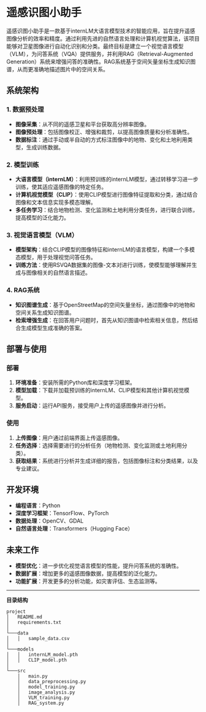 # 遥感识图小助手

遥感识图小助手是一款基于internLM大语言模型技术的智能应用，旨在提升遥感图像分析的效率和精度。通过利用先进的自然语言处理和计算机视觉算法，该项目能够对卫星图像进行自动化识别和分类。最终目标是建立一个视觉语言模型（VLM），为问答系统（VQA）提供服务，并利用RAG（Retrieval-Augmented Generation）系统来增强问答的准确性。RAG系统基于空间矢量坐标生成知识图谱，从而更准确地描述图片中的空间关系。

## 系统架构

### 1. 数据预处理

- **图像采集**：从不同的遥感卫星和平台获取高分辨率图像。
- **图像预处理**：包括图像校正、增强和裁剪，以提高图像质量和分析准确性。
- **数据标注**：通过手动或半自动的方式标注图像中的地物、变化和土地利用类型，生成训练数据。

### 2. 模型训练

- **大语言模型（internLM）**：利用预训练的internLM模型，通过转移学习进一步训练，使其适应遥感图像的特定任务。
- **计算机视觉模型（CLIP）**：使用CLIP模型进行图像特征提取和分类，通过结合图像和文本信息实现多模态理解。
- **多任务学习**：结合地物检测、变化监测和土地利用分类任务，进行联合训练，提高模型的泛化能力。

### 3. 视觉语言模型（VLM）

- **模型架构**：结合CLIP模型的图像特征和internLM的语言模型，构建一个多模态模型，用于处理视觉问答任务。
- **训练方法**：使用RSVQA数据集的图像-文本对进行训练，使模型能够理解并生成与图像相关的自然语言描述。

### 4. RAG系统

- **知识图谱生成**：基于OpenStreetMap的空间矢量坐标，通过图像中的地物和空间关系生成知识图谱。
- **检索增强生成**：在回答用户问题时，首先从知识图谱中检索相关信息，然后结合生成模型生成准确的答案。


## 部署与使用

### 部署

1. **环境准备**：安装所需的Python库和深度学习框架。
2. **模型加载**：下载并加载预训练的internLM、CLIP模型和其他计算机视觉模型。
3. **服务启动**：运行API服务，接受用户上传的遥感图像并进行分析。

### 使用

1. **上传图像**：用户通过前端界面上传遥感图像。
2. **任务选择**：选择需要进行的分析任务（地物检测、变化监测或土地利用分类）。
3. **获取结果**：系统进行分析并生成详细的报告，包括图像标注和分类结果，以及专业建议。

## 开发环境

- **编程语言**：Python
- **深度学习框架**：TensorFlow、PyTorch
- **数据处理**：OpenCV、GDAL
- **自然语言处理**：Transformers（Hugging Face）

## 未来工作

- **模型优化**：进一步优化视觉语言模型的性能，提升问答系统的准确性。
- **数据扩展**：增加更多的遥感图像数据，提高模型的泛化能力。
- **功能扩展**：开发更多的分析功能，如灾害评估、生态监测等。

---

**目录结构**

```plaintext
project
│   README.md
│   requirements.txt
│
└───data
│   │   sample_data.csv
│
└───models
│   │   internLM_model.pth
│   │   CLIP_model.pth
│
└───src
    │   main.py
    │   data_preprocessing.py
    │   model_training.py
    │   image_analysis.py
    │   VLM_training.py
    │   RAG_system.py
